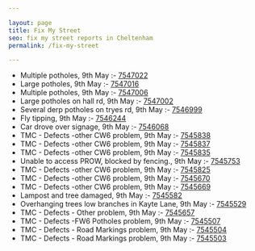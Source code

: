 ```yaml
---

layout: page
title: Fix My Street
seo: fix my street reports in Cheltenham
permalink: /fix-my-street

---
```


<!-- fix_marker starts -->

- Multiple potholes, 9th May :- [7547022](https://www.fixmystreet.com/report/7547022)
- Large potholes, 9th May :- [7547016](https://www.fixmystreet.com/report/7547016)
- Multiple potholes, 9th May :- [7547006](https://www.fixmystreet.com/report/7547006)
- Large potholes on hall rd, 9th May :- [7547002](https://www.fixmystreet.com/report/7547002)
- Several derp potholes on tryes rd, 9th May :- [7546999](https://www.fixmystreet.com/report/7546999)
- Fly tipping, 9th May :- [7546244](https://www.fixmystreet.com/report/7546244)
- Car drove over signage, 9th May :- [7546068](https://www.fixmystreet.com/report/7546068)
- TMC - Defects -other CW6 problem, 9th May :- [7545838](https://www.fixmystreet.com/report/7545838)
- TMC - Defects -other CW6 problem, 9th May :- [7545837](https://www.fixmystreet.com/report/7545837)
- TMC - Defects -other CW6 problem, 9th May :- [7545835](https://www.fixmystreet.com/report/7545835)
- Unable to access PROW, blocked by fencing., 9th May :- [7545753](https://www.fixmystreet.com/report/7545753)
- TMC - Defects -other CW6 problem, 9th May :- [7545825](https://www.fixmystreet.com/report/7545825)
- TMC - Defects -other CW6 problem, 9th May :- [7545670](https://www.fixmystreet.com/report/7545670)
- TMC - Defects -other CW6 problem, 9th May :- [7545669](https://www.fixmystreet.com/report/7545669)
- Lampost and tree damaged, 9th May :- [7545582](https://www.fixmystreet.com/report/7545582)
- Overhanging trees low branches in Kayte Lane, 9th May :- [7545529](https://www.fixmystreet.com/report/7545529)
- TMC - Defects - Other problem, 9th May :- [7545657](https://www.fixmystreet.com/report/7545657)
- TMC - Defects -FW6 Potholes problem, 9th May :- [7545507](https://www.fixmystreet.com/report/7545507)
- TMC - Defects - Road Markings problem, 9th May :- [7545504](https://www.fixmystreet.com/report/7545504)
- TMC - Defects - Road Markings problem, 9th May :- [7545503](https://www.fixmystreet.com/report/7545503)

<!-- fix_marker ends -->